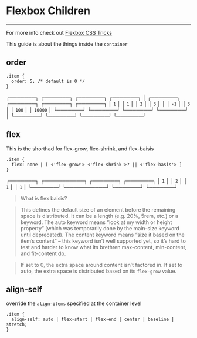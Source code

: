 # Flexbox Children

---

For more info check out [Flexbox CSS Tricks](https://css-tricks.com/snippets/css/a-guide-to-flexbox/)

This guide is about the things inside the ``container``

## order

```
.item {
  order: 5; /* default is 0 */
}
```

┌───────┐ ┌───────┐ ┌───────┐ ┌───────┐    │     ┌───────┐ ┌───────┐ ┌───────┐ ┌───────┐ 
│ ``1``     │ │ ``1``     │ │ ``2``     │ │ ``3``     │    │     │ ``-1``    │ │ ``3``     │ │ ``100``   │ │ ``10000`` │
└───────┘ └───────┘ └───────┘ └───────┘    │     └───────┘ └───────┘ └───────┘ └───────┘

## flex 

This is the shorthad for flex-grow, flex-shrink, and flex-baisis

```
.item {
  flex: none | [ <'flex-grow'> <'flex-shrink'>? || <'flex-basis'> ]
}
```
┌───────┐ ┌───────────┐ ┌───────┐ ┌───────┐
│ ``1``     │ │ ``2``         │ │ ``1``     │ │ ``1``     │
└───────┘ └───────────┘ └───────┘ └───────┘


> What is flex baisis? 

>This defines the default size of an element before the remaining space is distributed. It can be a length (e.g. 20%, 5rem, etc.) or a keyword. The auto keyword means “look at my width or height property” (which was temporarily done by the main-size keyword until deprecated). The content keyword means “size it based on the item’s content” – this keyword isn’t well supported yet, so it’s hard to test and harder to know what its brethren max-content, min-content, and fit-content do.

>If set to 0, the extra space around content isn’t factored in. If set to auto, the extra space is distributed based on its ``flex-grow`` value.

## align-self

override the ``align-items`` specified at the container level 

```
.item {
  align-self: auto | flex-start | flex-end | center | baseline | stretch;
}
```
